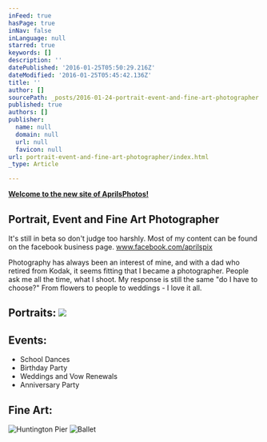 ```yaml
---
inFeed: true
hasPage: true
inNav: false
inLanguage: null
starred: true
keywords: []
description: ''
datePublished: '2016-01-25T05:50:29.216Z'
dateModified: '2016-01-25T05:45:42.136Z'
title: ''
author: []
sourcePath: _posts/2016-01-24-portrait-event-and-fine-art-photographer.md
published: true
authors: []
publisher:
  name: null
  domain: null
  url: null
  favicon: null
url: portrait-event-and-fine-art-photographer/index.html
_type: Article

---
```

**[Welcome to the new site of AprilsPhotos!][0]**

## Portrait, Event and Fine Art Photographer

It's still in beta so don't judge too harshly. Most of my content can be found on the facebook business page. [www.facebook.com/aprilspix ][1]

Photography has always been an interest of mine, and with a dad who retired from Kodak, it seems fitting that I became a photographer. People ask me all the time, what I shoot. My response is still the same "do I have to choose?" From flowers to people to weddings - I love it all.

## Portraits: ![](https://s3-us-west-2.amazonaws.com/the-grid-img/p/db3eec0998451b3a631ff8b834edeff703f46e5b.jpg)

## Events:

* School Dances
* Birthday Party
* Weddings and Vow Renewals
* Anniversary Party

## Fine Art:
![Huntington Pier](https://s3-us-west-2.amazonaws.com/the-grid-img/p/9a51ecfd8f7f0ad8a426ba7838aa2ecd167ed669.jpg)
![Ballet](https://s3-us-west-2.amazonaws.com/the-grid-img/p/8ef3871b284839d5e74cebcb5f1542fd5b6246df.jpg)

[0]: null
[1]: www.facebook.com/aprilspix